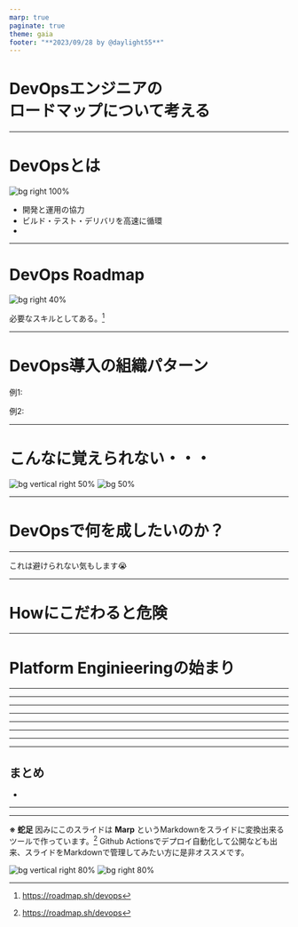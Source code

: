 ```yaml
---
marp: true
paginate: true
theme: gaia
footer: "**2023/09/28 by @daylight55**"
---
```


<!--
_class: lead
-->
# DevOpsエンジニアの<br>ロードマップについて考える

---

# DevOpsとは
![bg right 100% ](../img/devops/devops.png)

- 開発と運用の協力
- ビルド・テスト・デリバリを高速に循環
- 

---

# DevOps Roadmap
![bg right 40%](../img/devops/devops_roadmap.png)

必要なスキルとしてある。[^1]

[^1]: https://roadmap.sh/devops

---

# DevOps導入の組織パターン

例1: 

例2: 

---
<!--
_class: lead
-->
# こんなに覚えられない・・・

![bg vertical right 50% ](../img/devops/sick_noiroze_man.png)
![bg 50% ](../img/devops/sick_noiroze_woman.png)

---

<!--
_class: lead
-->
# DevOpsで何を成したいのか？

---

<!--
_class: lead
-->
これは避けられない気もします😭


---

# Howにこだわると危険

---

<!--
_class: lead
-->
# Platform Enginieeringの始まり

---



---



---



---

<!--
_class: lead
-->


---



---



---



---

## まとめ

- 

---

<!--
_class: lead
-->


---
**※ 蛇足**
因みにこのスライドは **Marp** というMarkdownをスライドに変換出来るツールで作っています。[^1]
Github Actionsでデプロイ自動化して公開なども出来、スライドをMarkdownで管理してみたい方に是非オススメです。

[^1]: https://github.com/daylight55/slide/tree/main

![bg vertical right 80%](../img/slide_repo.png)
![bg right 80%](../img/slide_actions.png)
